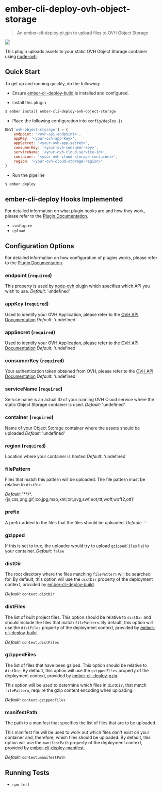 # ember-cli-deploy-ovh-object-storage

> An ember-cli-deploy plugin to upload files to OVH Object Storage

[![](https://ember-cli-deploy.github.io/ember-cli-deploy-version-badges/plugins/ember-cli-deploy-s3.svg)](http://ember-cli-deploy.github.io/ember-cli-deploy-version-badges/)

This plugin uploads assets to your static OVH Object Storage container using [node-ovh](https://github.com/ovh/node-ovh).

## Quick Start

To get up and running quickly, do the following:

- Ensure [ember-cli-deploy-build](https://github.com/ember-cli-deploy/ember-cli-deploy-build) is installed and configured.

- Install this plugin

```bash
$ ember install ember-cli-deploy-ovh-object-storage
```

- Place the following configuration into `config/deploy.js`

```javascript
ENV['ovh-object-storage'] = {
    endpoint: '<ovh-api-endpoint>',
    appKey: '<your-ovh-app-key>',
    appSecret: '<your-ovh-app-secret>',
    consumerKey: '<your-ovh-consumer-key>',
    serviceName: '<your-ovh-cloud-service-id>',
    container: '<your-ovh-cloud-storage-container>',
    region: '<your-ovh-cloud-storage-region>'
}
```

- Run the pipeline

```bash
$ ember deploy
```

## ember-cli-deploy Hooks Implemented

For detailed information on what plugin hooks are and how they work, please refer to the [Plugin Documentation](http://ember-cli-deploy.com/plugins/).

- `configure`
- `upload`

## Configuration Options

For detailed information on how configuration of plugins works, please refer to the [Plugin Documentation](http://ember-cli-deploy.com/plugins/).

### endpoint (`required`)
This property is used by [node-ovh](https://github.com/ovh/node-ovh) plugin which specifies which API you wish to use.
*Default:* 'undefined'

### appKey (`required`)
Used to identify your OVH Application, please refer to the [OVH API Documentation][1]
*Default:* 'undefined'

### appSecret (`required`)
Used to identify your OVH Application, please refer to the [OVH API Documentation][1]
*Default:* 'undefined'

### consumerKey (`required`)
Your authentication token obtained from OVH, please refer to the [OVH API Documentation][1]
*Default:* 'undefined'

### serviceName (`required`)
Service name is an actual ID of your running OVH Cloud service where the static Object Storage container is used.
*Default:* 'undefined'

### container (`required`)
Name of your Object Storage container where the assets should be uploaded
*Default:* 'undefined'

### region (`required`)
Location where your container is hosted
*Default:* 'undefined'

### filePattern
Files that match this pattern will be uploaded. The file pattern must be relative to `distDir`.

*Default:* '\*\*/\*.{js,css,png,gif,ico,jpg,map,xml,txt,svg,swf,eot,ttf,woff,woff2,otf}'

### prefix
A prefix added to the files that the files should be uploaded.
*Default:* `''`

### gzipped
If this is set to true, the uploader would try to upload `gzippedFiles` list to your container.
*Default:* `false`

### distDir
The root directory where the files matching `filePattern` will be searched for. By default, this option will use the `distDir` property of the deployment context, provided by [ember-cli-deploy-build][2].

*Default:* `context.distDir`

### distFiles
The list of built project files. This option should be relative to `distDir` and should include the files that match `filePattern`. By default, this option will use the `distFiles` property of the deployment context, provided by [ember-cli-deploy-build][2].

*Default:* `context.distFiles`

### gzippedFiles
The list of files that have been gziped. This option should be relative to `distDir`. By default, this option will use the `gzippedFiles` property of the deployment context, provided by [ember-cli-deploy-gzip][3].

This option will be used to determine which files in `distDir`, that match `filePattern`, require the gzip content encoding when uploading.

*Default:* `context.gzippedFiles`

### manifestPath
The path to a manifest that specifies the list of files that are to be uploaded.

This manifest file will be used to work out which files don't exist on your container and, therefore, which files should be uploaded. By default, this option will use the `manifestPath` property of the deployment context, provided by [ember-cli-deploy-manifest][4].

*Default:* `context.manifestPath`

## Running Tests

- `npm test`

[1]: https://api.ovh.com/g934.first_step_with_api
[2]: https://github.com/ember-cli-deploy/ember-cli-deploy-build "ember-cli-deploy-build"
[3]: https://github.com/lukemelia/ember-cli-deploy-gzip "ember-cli-deploy-gzip"
[4]: https://github.com/lukemelia/ember-cli-deploy-manifest "ember-cli-deploy-manifest"
